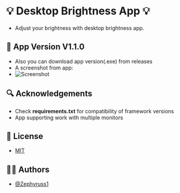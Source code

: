 
# 💡 Desktop Brightness App 💡

- Adjust your brightness with desktop brightness app.

## 🥪 App Version V1.1.0

- Also you can download app version(.exe) from releases
- A screenshot from app:
- ![Screenshot](https://github.com/Zephyruss1/Desktop-Brightness-App/assets/92221043/52db6edc-3e7e-4a8b-aa2a-9547996b3d52)
## 🔍 Acknowledgements

 - Check **requirements.txt** for compatibility of framework versions
 - App supporting work with multiple monitors

## 📄 License

- [MIT](https://github.com/Zephyruss1/Desktop-Brightness/blob/main/LICENSE)


## 🧙🏼 Authors

- [@Zephyruss1](https://https://github.com/Zephyruss1)

